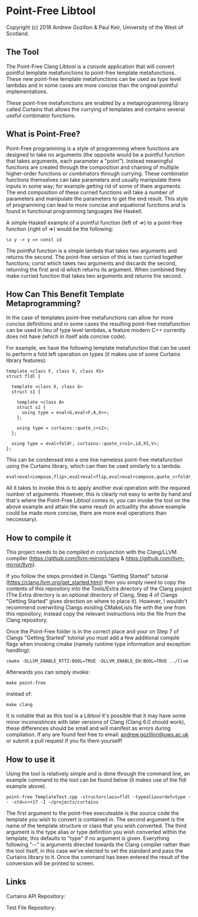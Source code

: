 # Point-Free Libtool  

Copyright (c) 2018 Andrew Gozillon & Paul Keir, University of the West of Scotland.

## The Tool 

The Point-Free Clang Libtool is a console application that will convert pointful template metafunctions to point-free template metafunctions. These new point-free template metafunctions can be used as type level lambdas and in some cases are more concise than the original pointful implementations. 

These point-free metafunctions are enabled by a metaprogramming library called Curtains that allows the currying of templates and contains several useful combinator functions.   

## What is Point-Free?   

Point-Free programming is a style of programming where functions are designed to take no arguments (the opposite would be a pointful function that takes arguments, each parameter a "point"). Instead meaningful functions are created through the composition and chaining of multiple higher-order functions or combinators through currying. These combinator functions themselves can take parameters and usually manipulate there inputs in some way; for example getting rid of some of there arguments. The end composition of these curried functions will take a number of parameters and manipulate the parameters to get the end result. This style of programming can lead to more concise and equational functions and is found in functional programming languages like Haskell.  

A simple Haskell example of a pointful function (left of =>) to a point-free function (right of =>) would be the following:
```
\x y -> y => const id
```
The pointful function is a simple lambda that takes two arguments and returns the second. The point-free version of this is two curried together functions; const which takes two arguments and discards the second, returning the first and id which returns its argument. When combined they make curried function that takes two arguments and returns the second.  
     
## How Can This Benefit Template Metaprogramming?  

In the case of templates point-free metafunctions can allow for more concise definitions and in some cases the resulting point-free metafunction can be used in lieu of type level lambdas, a feature modern C++ currently does not have (which in itself aids concise code).

For example, we have the following template metafunction that can be used to perform a fold left operation on types (it makes use of some Curtains library features): 

```
template <class F, class V, class XS>
struct fldl {

  template <class X, class G>
  struct s1 {
  
    template <class A>
    struct s2 {
      using type = eval<G,eval<F,A,X>>;
    };
	
    using type = curtains::quote_c<s2>;
  };
  
  using type = eval<foldr, curtains::quote_c<s1>,id,XS,V>;
};
```

This can be condensed into a one line nameless point-free metafunction using the Curtains library, which can then be used similarly to a lambda:    

```
eval<eval<compose,flip>,eval<eval<flip,eval<eval<compose,quote_c<foldr_c>>,eval<eval<compose,eval<compose,eval<flip,compose>>>,flip>>>,quote<id_t>>>;
```

All it takes to invoke this is to apply another eval operation with the required number of arguments. However, this is clearly not easy to write by hand and that's where the Point-Free Libtool comes in, you can invoke the tool on the above example and attain the same result (in actuallity the above example could be made more concise, there are more eval operations than neccessary).   

## How to compile it 

This project needs to be compiled in conjunction with the Clang/LLVM compiler (https://github.com/llvm-mirror/clang & https://github.com/llvm-mirror/llvm).

If you follow the steps provided in Clangs "Getting Started" tutorial (https://clang.llvm.org/get_started.html) then you simply need to copy the contents of this repository into the Tools/Extra directory of the Clang project (The Extra directory is an optional directory of Clang, Step 4 of Clangs "Getting Started" gives direction on where to place it). However, I wouldn't recommend overwriting Clangs existing CMakeLists file with the one from this repository, instead copy the relevant instructions into the file from the Clang repository.  

Once the Point-Free folder is in the correct place and your on Step 7 of Clangs "Getting Started" tutorial you must add a few additional compile flags when invoking cmake (namely runtime type information and exception handling):
```
cmake -DLLVM_ENABLE_RTTI:BOOL=TRUE -DLLVM_ENABLE_EH:BOOL=TRUE ../llvm
```
Afterwards you can simply invoke: 
```
make point-free
```
instead of: 
```
make clang
```

It is notable that as this tool is a Libtool it's possible that it may have some minor inconsistinces with later versions of Clang (Clang 6.0 should work), these differences should be small and will manifest as errors during compilation. If any are found feel free to email: andrew.gozillon@uws.ac.uk or submit a pull request if you fix them yourself!

## How to use it 

Using the tool is relatively simple and is done through the command line, an example command to the tool can be found below (it makes use of the fldl example above).
```  
point-free TemplateTest.cpp -structorclass=fldl -typealiasordef=type -- -std=c++17 -I ~/projects/curtains
```
The first argument to the point-free executeable is the source code the template you wish to convert is contained in. The second argument is the name of the template structure or class that you wish converted. The third argument is the type alias or type definition you wish converted within the template, this defaults to "type" if no argument is given. Everything following "--" is arguments directed towards the Clang compiler rather than the tool itself, in this case we've elected to set the standard and pass the Curtains library to it. Once the command has been entered the result of the conversion will be printed to screen. 

## Links 

Curtains API Repository:
 
Test File Repository:
 